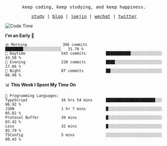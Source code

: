 <p align="center">
  <samp>
    <span>keep coding, keep studying, and keep happiness.</span>
  </samp>
</p>

<p align="center">
  <samp>
    <a href="https://github.com/ouduidui/fe-study">study</a> |
    <a href="https://deweyou.me">blog</a>  |
    <a href="https://juejin.cn/user/4309700183594366">juejin</a> |
    <a href="https://user-images.githubusercontent.com/54696834/165071004-6509e3f2-90c3-448c-9d92-3da42b0c2021.jpeg">wechat</a> |
    <a href="https://twitter.com/ouduidui">twitter</a>
  </samp>
</p>

<!--START_SECTION:waka-->
![Code Time](http://img.shields.io/badge/Code%20Time-4%2C579%20hrs%2034%20mins-blue)

**I'm an Early 🐤** 

```text
🌞 Morning                396 commits         ████████░░░░░░░░░░░░░░░░░   31.78 % 
🌆 Daytime                543 commits         ███████████░░░░░░░░░░░░░░   43.58 % 
🌃 Evening                220 commits         ████░░░░░░░░░░░░░░░░░░░░░   17.66 % 
🌙 Night                  87 commits          ██░░░░░░░░░░░░░░░░░░░░░░░   06.98 % 
```


📊 **This Week I Spent My Time On** 

```text
💬 Programming Languages: 
TypeScript               16 hrs 54 mins      ██████████████████████░░░   86.92 % 
JSON                     1 hr 7 mins         █░░░░░░░░░░░░░░░░░░░░░░░░   05.82 % 
Protocol Buffer          39 mins             █░░░░░░░░░░░░░░░░░░░░░░░░   03.42 % 
Less                     32 mins             █░░░░░░░░░░░░░░░░░░░░░░░░   02.79 % 
TSConfig                 5 mins              ░░░░░░░░░░░░░░░░░░░░░░░░░   00.43 % 
```


<!--END_SECTION:waka-->
